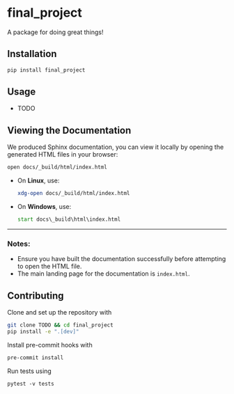 # final_project

A package for doing great things!

## Installation

```bash
pip install final_project
```

## Usage

- TODO

## Viewing the Documentation

We produced Sphinx documentation, you can view it locally by opening the generated HTML files in your browser:

   ```bash
   open docs/_build/html/index.html
   ```

   - On **Linux**, use:
     ```bash
     xdg-open docs/_build/html/index.html
     ```

   - On **Windows**, use:
     ```cmd
     start docs\_build\html\index.html
     ```

---

### Notes:
- Ensure you have built the documentation successfully before attempting to open the HTML file.
- The main landing page for the documentation is `index.html`.

## Contributing

Clone and set up the repository with

```bash
git clone TODO && cd final_project
pip install -e ".[dev]"
```

Install pre-commit hooks with

```bash
pre-commit install
```

Run tests using

```
pytest -v tests
```

